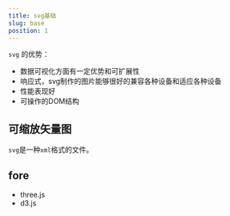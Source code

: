 ```yaml
---
title: svg基础
slug: base
position: 1
---
```

`svg` 的优势：
- 数据可视化方面有一定优势和可扩展性
- 响应式，svg制作的图片能够很好的兼容各种设备和适应各种设备
- 性能表现好
- 可操作的DOM结构

## 可缩放矢量图
`svg`是一种`xml`格式的文件。





## fore
- three.js
- d3.js
